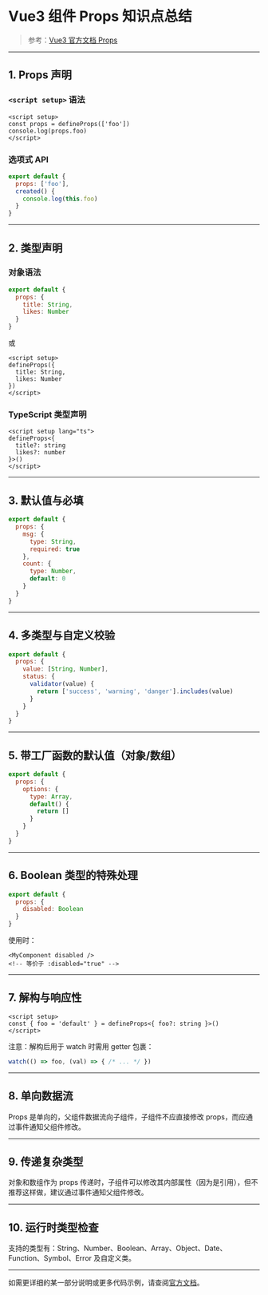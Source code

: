 # Vue3 组件 Props 知识点总结

> 参考：[Vue3 官方文档 Props](https://cn.vuejs.org/guide/components/props.html#prop-validation)

---

## 1. Props 声明

### `<script setup>` 语法
```vue
<script setup>
const props = defineProps(['foo'])
console.log(props.foo)
</script>
```

### 选项式 API
```js
export default {
  props: ['foo'],
  created() {
    console.log(this.foo)
  }
}
```

---

## 2. 类型声明

### 对象语法
```js
export default {
  props: {
    title: String,
    likes: Number
  }
}
```
或
```vue
<script setup>
defineProps({
  title: String,
  likes: Number
})
</script>
```

### TypeScript 类型声明
```vue
<script setup lang="ts">
defineProps<{
  title?: string
  likes?: number
}>()
</script>
```

---

## 3. 默认值与必填

```js
export default {
  props: {
    msg: {
      type: String,
      required: true
    },
    count: {
      type: Number,
      default: 0
    }
  }
}
```

---

## 4. 多类型与自定义校验

```js
export default {
  props: {
    value: [String, Number],
    status: {
      validator(value) {
        return ['success', 'warning', 'danger'].includes(value)
      }
    }
  }
}
```

---

## 5. 带工厂函数的默认值（对象/数组）

```js
export default {
  props: {
    options: {
      type: Array,
      default() {
        return []
      }
    }
  }
}
```

---

## 6. Boolean 类型的特殊处理

```js
export default {
  props: {
    disabled: Boolean
  }
}
```
使用时：
```vue
<MyComponent disabled />
<!-- 等价于 :disabled="true" -->
```

---

## 7. 解构与响应性

```vue
<script setup>
const { foo = 'default' } = defineProps<{ foo?: string }>()
</script>
```
注意：解构后用于 watch 时需用 getter 包裹：
```js
watch(() => foo, (val) => { /* ... */ })
```

---

## 8. 单向数据流

Props 是单向的，父组件数据流向子组件，子组件不应直接修改 props，而应通过事件通知父组件修改。

---

## 9. 传递复杂类型

对象和数组作为 props 传递时，子组件可以修改其内部属性（因为是引用），但不推荐这样做，建议通过事件通知父组件修改。

---

## 10. 运行时类型检查

支持的类型有：String、Number、Boolean、Array、Object、Date、Function、Symbol、Error 及自定义类。

---

如需更详细的某一部分说明或更多代码示例，请查阅[官方文档](https://cn.vuejs.org/guide/components/props.html#prop-validation)。 